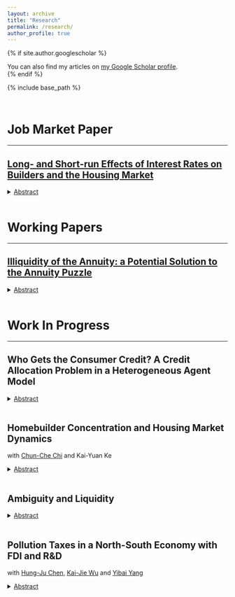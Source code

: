 ```yaml
---
layout: archive
title: "Research"
permalink: /research/
author_profile: true
---
```


{% if site.author.googlescholar %}
  <div class="wordwrap">You can also find my articles on <a href="{{site.author.googlescholar}}">my Google Scholar profile</a>.</div>
{% endif %}

{% include base_path %}

<head>
  <meta charset="UTF-8">
  <title>Katex</title>
  <link rel="stylesheet" href="https://cdn.jsdelivr.net/npm/katex@0.11.1/dist/katex.min.css" integrity="sha384-zB1R0rpPzHqg7Kpt0Aljp8JPLqbXI3bhnPWROx27a9N0Ll6ZP/+DiW/UqRcLbRjq" crossorigin="anonymous">
  <script defer src="https://cdn.jsdelivr.net/npm/katex@0.11.1/dist/katex.min.js" integrity="sha384-y23I5Q6l+B6vatafAwxRu/0oK/79VlbSz7Q9aiSZUvyWYIYsd+qj+o24G5ZU2zJz" crossorigin="anonymous"></script>
  <script defer src="https://cdn.jsdelivr.net/npm/katex@0.11.1/dist/contrib/auto-render.min.js" integrity="sha384-kWPLUVMOks5AQFrykwIup5lo0m3iMkkHrD0uJ4H5cjeGihAutqP0yW0J6dpFiVkI" crossorigin="anonymous" onload="renderMathInElement(document.body);"></script>
</head>



<br>

# Job Market Paper
***

## [Long- and Short-run Effects of Interest Rates on Builders and the Housing Market](https://juilinchen.github.io/files/Job_Market_Paper__Effects_of_Interest_Rates_on_the_Housing_Market.pdf) 

<details>
    <summary><u>Abstract</u></summary><p> 
This paper analyzes the effects of real interest rates on homebuilders and the housing market under fixed-rate mortgages (FRM), both in long-run equilibrium and during transitional dynamics, and finds that the endogenous supply-side response to interest rate increases mitigates short-run housing price declines. I develop a heterogeneous agent model incorporating different mortgage structures, liquid assets, lumpy housing adjustment, and a construction sector with time-to-build constraints to decompose the effects of interest rates on housing prices. The findings demonstrate that in a long-run stationary equilibrium, heterogeneous household policy functions and the corresponding stationary distribution influence housing demand, while increased interest rates consistently suppress construction activity. The calibrated model demonstrates that the interest rate temporarily increases from $0.618\%$ to $6\%$ results in short-run housing prices that exceed those in a counterfactual without endogenous supply by 5 to 7 percentage points of the stationary price. Adjustable-rate mortgages reduce short-run housing prices by 1 percentage point of the stationary price relative to fixed-rate mortgages. The builder's financial constraint has limited impact on housing prices since a temporary increase in interest rates lowers optimal construction levels, hence a looser financial constraint.
</p>
</details> <br> 

# Working Papers
***

## [Illiquidity of the Annuity: a Potential Solution to the Annuity Puzzle](https://juilinchen.github.io/files/Draft_Annuity_Puzzle.pdf) 

<details>
    <summary><u>Abstract</u></summary>
    <p>Annuity puzzle refers to the inconsistency between theoretical results and empirical data on annuity demand. In this paper, we construct a monetary general equilibrium dynastic model with money and annuities. There are two dimensions of an asset: return and liquidity. The bequest motive is an important factor that lowers liquidity of annuity. When the liquidity of annuities is too low, it would generate a theoretical result in which the annuity accounts for almost zero percent in the retirement wealth. A higher inflation rate reduces the value of money, and a stronger bequest motive reduces the liquidity of the annuity. Consequently, a higher bequest motive and a lower inflation rate reduce the demand for the annuity, which generates the theoretical result being consistent with empirical data.
</p>
</details> <br> 


# Work In Progress
***



## Who Gets the Consumer Credit? A Credit Allocation Problem in a Heterogeneous Agent Model

<details>
    <summary><u>Abstract</u></summary><p> 
This paper aims to provide a quantitative framework to analyze the effect of housing price on non-homeowners' consumption and consumption inequality via the credit channel. Empirically, the unsecured debt accounts for a higher household debt fraction when housing prices drop after 2000. In addition, non-homeowner's share of debts increases when the housing price drops. Theoretically, non-homeowners do not have houses on their balance sheets, hence housing prices do not directly affect non-homeowners' consumption. However, a higher housing price can crowd out the unsecured debt via the credit market by increasing the pledgeability of houses and mortgage balance. This paper builds an Aiyagari-type model with endogenous housing and saving-borrowing choices and shows that an increase in housing prices loosens the mortgage borrowing constraint and crowds out unsecured debts. The model-generated pattern shows that low-wealth households are non-homeowners who finance through unsecured debts, the middle-class households are non-homeonwers who save, while high-wealth households are homeowners who finance through secured and unsecured debts. Throughout this credit channel, a higher housing price decreases non-homeowners' debt share and non-homeowners' consumption.   
</p>
</details> <br> 

## Homebuilder Concentration and Housing Market Dynamics
with [Chun-Che Chi](https://www.chunchechi.com) and Kai-Yuan Ke

<details>
    <summary><u>Abstract</u></summary><p> 
This study examines housing price dynamics during booming cycles and finds a positive relationship between market concentration and price change, with highly concentrated markets experiencing larger surges. A dynamic model supports these findings, showing equilibrium prices decline as the number of firms increases. While limited to boom periods due to the lack of firm-level data, the results highlight the role of market concentration in housing price dynamics.   
</p>
</details> <br> 

## Ambiguity and Liquidity

<details>
    <summary><u>Abstract</u></summary><p> 
This project studies how the ambiguity property of an asset affect its liquidity. The ambiguity property might not only affect the asset price. It might affect how people are willing to hold it as a medium of exchange. This paper builds a monetary search model to endogenize liquidity of an ambiguous asset. Ambiguity generates an additional perceived loss if buyers and sellers choose to use the asset in the transaction. This perceived loss does not show in rational expectation models since there would be no room for both parts losing. In this case, there is a pecking order theory: people will use money first. If they still want to transact more goods, they will use the asset next. This implies that the ambiguity property harms liquidity of the asset. In addition, inflation makes the value of money depreciate, and people will be willing to bring assets and use them in transactions.
</p>
</details> <br> 

## Pollution Taxes in a North-South Economy with FDI and R&D
with [Hung-Ju Chen](https://hjcntu.weebly.com), [Kai-Jie Wu](https://sites.google.com/view/kai-jiewu/) and [Yibai Yang](https://yibaiyang.weebly.com)

<details>
    <summary><u>Abstract</u></summary><p> 
    
</p>
</details> <br> 